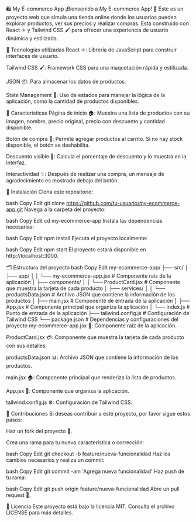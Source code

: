 🛍️ My E-commerce App
¡Bienvenido a My E-commerce App! 🎉 Este es un proyecto web que simula una tienda online donde los usuarios pueden explorar productos, ver sus precios y realizar compras. Está construido con React ⚛️ y Tailwind CSS 🖌️ para ofrecer una experiencia de usuario dinámica y estilizada.

🔧 Tecnologías utilizadas
React ⚛️: Librería de JavaScript para construir interfaces de usuario.

Tailwind CSS 🖌️: Framework CSS para una maquetación rápida y estilizada.

JSON 📦: Para almacenar los datos de productos.

State Management 🧠: Uso de estados para manejar la lógica de la aplicación, como la cantidad de productos disponibles.

🚀 Características
Página de inicio 🏠: Muestra una lista de productos con su imagen, nombre, precio original, precio con descuento y cantidad disponible.

Botón de compra 🛒: Permite agregar productos al carrito. Si no hay stock disponible, el botón se deshabilita.

Descuento visible 💸: Calcula el porcentaje de descuento y lo muestra en la interfaz.

Interactividad ✨: Después de realizar una compra, un mensaje de agradecimiento es mostrado debajo del botón.

📝 Instalación
Clona este repositorio:

bash
Copy
Edit
git clone https://github.com/tu-usuario/my-ecommerce-app.git
Navega a la carpeta del proyecto:

bash
Copy
Edit
cd my-ecommerce-app
Instala las dependencias necesarias:

bash
Copy
Edit
npm install
Ejecuta el proyecto localmente:

bash
Copy
Edit
npm start
El proyecto estará disponible en http://localhost:3000.

🗂️ Estructura del proyecto
bash
Copy
Edit
my-ecommerce-app/
├── src/
│   ├── app/
│   │   └── my-ecommerce-app.jsx  # Componente raíz de la aplicación
│   ├── components/
│   │   └── ProductCard.jsx        # Componente que muestra la tarjeta de cada producto
│   ├── services/
│   │   └── productsData.json      # Archivo JSON que contiene la información de los productos
│   ├── main.jsx                   # Componente de entrada de la aplicación
│   ├── App.jsx                    # Componente principal que organiza la aplicación
│   └── index.js                   # Punto de entrada de la aplicación
├── tailwind.config.js             # Configuración de Tailwind CSS
└── package.json                   # Dependencias y configuraciones del proyecto
my-ecommerce-app.jsx 📱: Componente raíz de la aplicación.

ProductCard.jsx 💳: Componente que muestra la tarjeta de cada producto con sus detalles.

productsData.json 📊: Archivo JSON que contiene la información de los productos.

main.jsx 🏠: Componente principal que renderiza la lista de productos.

App.jsx 📱: Componente que organiza la aplicación.

tailwind.config.js ⚙️: Configuración de Tailwind CSS.

🤝 Contribuciones
Si deseas contribuir a este proyecto, por favor sigue estos pasos:

Haz un fork del proyecto 🍴.

Crea una rama para tu nueva característica o corrección:

bash
Copy
Edit
git checkout -b feature/nueva-funcionalidad
Haz los cambios necesarios y realiza un commit:

bash
Copy
Edit
git commit -am 'Agrega nueva funcionalidad'
Haz push de tu rama:

bash
Copy
Edit
git push origin feature/nueva-funcionalidad
Abre un pull request 📝.

📝 Licencia
Este proyecto está bajo la licencia MIT. Consulta el archivo LICENSE para más detalles.